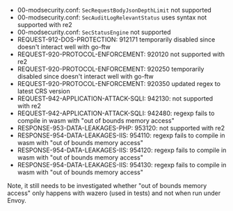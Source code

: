 - 00-modsecurity.conf: `SecRequestBodyJsonDepthLimit` not supported
- 00-modsecurity.conf: `SecAuditLogRelevantStatus` uses syntax not supported with re2
- 00-modsecurity.conf: `SecStatusEngine` not supported
- REQUEST-912-DOS-PROTECTION: 912171 temporarily disabled since doesn't interact well with go-ftw
- REQUEST-920-PROTOCOL-ENFORCEMENT: 920120 not supported with re2
- REQUEST-920-PROTOCOL-ENFORCEMENT: 920250 temporarily disabled since doesn't interact well with go-ftw
- REQUEST-920-PROTOCOL-ENFORCEMENT: 920350 updated regex to latest CRS version
- REQUEST-942-APPLICATION-ATTACK-SQLI: 942130: not supported with re2
- REQUEST-942-APPLICATION-ATTACK-SQLI: 942480: regexp fails to compile in wasm with "out of bounds memory access"
- RESPONSE-953-DATA-LEAKAGES-PHP: 953120: not supported with re2
- RESPONSE-954-DATA-LEAKAGES-IIS: 954110: regexp fails to compile in wasm with "out of bounds memory access"
- RESPONSE-954-DATA-LEAKAGES-IIS: 954120: regexp fails to compile in wasm with "out of bounds memory access"
- RESPONSE-954-DATA-LEAKAGES-IIS: 954130: regexp fails to compile in wasm with "out of bounds memory access"

Note, it still needs to be investigated whether "out of bounds memory access" only happens with wazero (used in tests)
and not when run under Envoy.